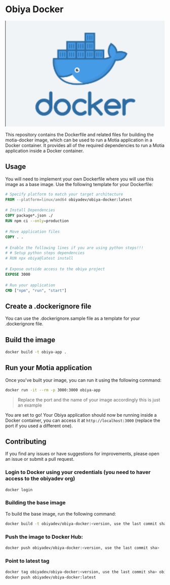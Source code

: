 # Obiya Docker

<p align="center">
<img src="https://github.com/ObiyaDev/obiya-docker/blob/main/docker.png" alt="motia docker">
</p>

This repository contains the Dockerfile and related files for building the motia-docker image, which can be used to run a Motia application in a Docker container. It provides all of the required dependencies to run a Motia application inside a Docker container.

## Usage

You will need to implement your own Dockerfile where you will use this image as a base image. Use the following template for your Dockerfile:

```dockerfile
# Specify platform to match your target architecture
FROM --platform=linux/amd64 obiyadev/obiya-docker:latest

# Install Dependencies
COPY package*.json ./
RUN npm ci --only=production

# Move application files
COPY . .

# Enable the following lines if you are using python steps!!!
# # Setup python steps dependencies
# RUN npx obiya@latest install

# Expose outside access to the obiya project
EXPOSE 3000

# Run your application
CMD ["npm", "run", "start"]
```

## Create a .dockerignore file

You can use the .dockerignore.sample file as a template for your .dockerignore file.

## Build the image

```bash
docker build -t obiya-app .
```

## Run your Motia application

Once you've built your image, you can run it using the following command:

```bash
docker run -it --rm -p 3000:3000 obiya-app
```

> Replace the port and the name of your image accordingly this is just an example

You are set to go! Your Obiya application should now be running inside a Docker container, you can access it at `http://localhost:3000` (replace the port if you used a different one).


## Contributing

If you find any issues or have suggestions for improvements, please open an issue or submit a pull request. 

### Login to Docker using your credentials (you need to haver access to the obiyadev org)

```bash
docker login
```

### Building the base image

To build the base image, run the following command:

```bash
docker build -t obiyadev/obiya-docker:<version, use the last commit sha> .
```

### Push the image to Docker Hub:

```bash
docker push obiyadev/obiya-docker:<version, use the last commit sha>
```

### Point to latest tag

```bash
docker tag obiyadev/obiya-docker:<version, use the last commit sha> obiyadev/obiya-docker:latest
docker push obiyadev/obiya-docker:latest
```
